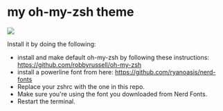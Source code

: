 # my oh-my-zsh theme
![](https://cdn.discordapp.com/attachments/414574275865870337/421835792432889856/unknown.png)

Install it by doing the following:
- install and make default oh-my-zsh by following these instructions: https://github.com/robbyrussell/oh-my-zsh
- install a powerline font from here: https://github.com/ryanoasis/nerd-fonts
- Replace your zshrc with the one in this repo.
- Make sure you're using the font you downloaded from Nerd Fonts.
- Restart the terminal. 
